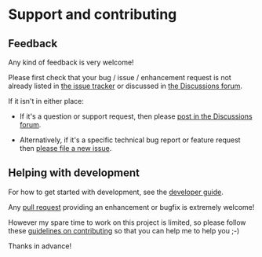 # Support and contributing

## Feedback

Any kind of feedback is very welcome!

Please first check that your bug / issue / enhancement request is not
already listed in [the issue tracker][issues] or discussed in [the
Discussions forum][discussions].

[issues]: https://github.com/rolod0x/rolod0x/issues
[discussions]: https://github.com/rolod0x/rolod0x/discussions

If it isn't in either place:

- If it's a question or support request, then please [post in the
  Discussions forum][new discussion].

- Alternatively, if it's a specific technical bug report or feature
  request then [please file a new issue][new issue].

[new discussion]: https://github.com/rolod0x/rolod0x/discussions/new/choose
[new issue]: https://github.com/rolod0x/rolod0x/issues/new/choose

## Helping with development

For how to get started with development, see the [developer guide][].

Any [pull request][using PRs] providing an enhancement or bugfix is
extremely welcome!

However my spare time to work on this project is limited, so please
follow these [guidelines on contributing][7 principles] so that you
can help me to help you ;-)

Thanks in advance!

[developer guide]: docs/dev-guide.md
[using PRs]: https://help.github.com/articles/using-pull-requests/
[7 principles]: http://blog.adamspiers.org/2012/11/10/7-principles-for-contributing-patches-to-software-projects/
